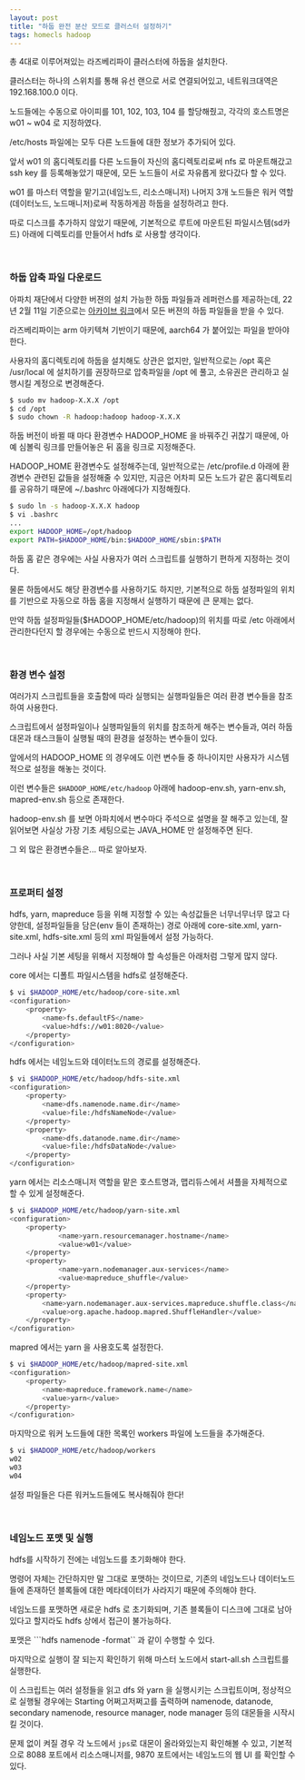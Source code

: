 ```yaml
---
layout: post
title: "하둡 완전 분산 모드로 클러스터 설정하기"
tags: homecls hadoop
---
```


총 4대로 이루어져있는 라즈베리파이 클러스터에 하둡을 설치한다.

클러스터는 하나의 스위치를 통해 유선 랜으로 서로 연결되어있고, 네트워크대역은 192.168.100.0 이다.

노드들에는 수동으로 아이피를 101, 102, 103, 104 를 할당해줬고, 각각의 호스트명은 w01 ~ w04 로 지정하였다.

/etc/hosts 파일에는 모두 다른 노드들에 대한 정보가 추가되어 있다.

앞서 w01 의 홈디렉토리를 다른 노드들이 자신의 홈디렉토리로써 nfs 로 마운트해갔고 ssh key 를 등록해놓았기 때문에, 모든 노드들이 서로 자유롭게 왔다갔다 할 수 있다.

w01 를 마스터 역할을 맡기고(네임노드, 리소스매니저) 나머지 3개 노드들은 워커 역할(데이터노드, 노드매니저)로써 작동하게끔 하둡을 설정하려고 한다.

따로 디스크를 추가하지 않았기 때문에, 기본적으로 루트에 마운트된 파일시스템(sd카드) 아래에 디렉토리를 만들어서 hdfs 로 사용할 생각이다.

<br>

### 하둡 압축 파일 다운로드

아파치 재단에서 다양한 버젼의 설치 가능한 하둡 파일들과 레퍼런스를 제공하는데, 22년 2월 11일 기준으로는 [아카이브 링크](https://archive.apache.org/dist/hadoop/common/)에서 모든 버젼의 하둡 파일들을 받을 수 있다.

라즈베리파이는 arm 아키텍쳐 기반이기 때문에, aarch64 가 붙어있는 파일을 받아야 한다.

사용자의 홈디렉토리에 하둡을 설치해도 상관은 없지만, 일반적으로는 /opt 혹은 /usr/local 에 설치하기를 권장하므로 압축파일을 /opt 에 풀고, 소유권은 관리하고 실행시킬 계정으로 변경해준다.

```bash
$ sudo mv hadoop-X.X.X /opt
$ cd /opt
$ sudo chown -R hadoop:hadoop hadoop-X.X.X
```

하둡 버전이 바뀔 때 마다 환경변수 HADOOP_HOME 을 바꿔주긴 귀찮기 때문에, 아예 심볼릭 링크를 만들어놓은 뒤 홈을 링크로 지정해준다.

HADOOP_HOME 환경변수도 설정해주는데, 일반적으로는 /etc/profile.d 아래에 환경변수 관련된 값들을 설정해줄 수 있지만, 지금은 어차피 모든 노드가 같은 홈디렉토리를 공유하기 때문에 ~/.bashrc 아래에다가 지정해줬다.

```bash
$ sudo ln -s hadoop-X.X.X hadoop
$ vi .bashrc
...
export HADOOP_HOME=/opt/hadoop
export PATH=$HADOOP_HOME/bin:$HADOOP_HOME/sbin:$PATH
```

하둡 홈 같은 경우에는 사실 사용자가 여러 스크립트를 실행하기 편하게 지정하는 것이다.

물론 하둡에서도 해당 환경변수를 사용하기도 하지만, 기본적으로 하둡 설정파일의 위치를 기반으로 자동으로 하둡 홈을 지정해서 실행하기 때문에 큰 문제는 없다.

만약 하둡 설정파일들($HADOOP_HOME/etc/hadoop)의 위치를 따로 /etc 아래에서 관리한다던지 할 경우에는 수동으로 반드시 지정해야 한다.

<br>

### 환경 변수 설정

여러가지 스크립트들을 호출함에 따라 실행되는 실행파일들은 여러 환경 변수들을 참조하여 사용한다.

스크립트에서 설정파일이나 실행파일들의 위치를 참조하게 해주는 변수들과, 여러 하둡 대몬과 태스크들이 실행될 때의 환경을 설정하는 변수들이 있다.

앞에서의 HADOOP_HOME 의 경우에도 이런 변수들 중 하나이지만 사용자가 시스템적으로 설정을 해놓는 것이다.

이런 변수들은 ```$HADOOP_HOME/etc/hadoop``` 아래에 hadoop-env.sh, yarn-env.sh, mapred-env.sh 등으로 존재한다.

hadoop-env.sh 를 보면 아파치에서 변수마다 주석으로 설명을 잘 해주고 있는데, 잘 읽어보면 사실상 가장 기초 세팅으로는 JAVA_HOME 만 설정해주면 된다.

그 외 많은 환경변수들은... 따로 알아보자.

<br>

### 프로퍼티 설정

hdfs, yarn, mapreduce 등을 위해 지정할 수 있는 속성값들은 너무너무너무 많고 다양한데, 설정파일들을 담은(env 들이 존재하는) 경로 아래에 core-site.xml, yarn-site.xml, hdfs-site.xml 등의 xml 파일들에서 설정 가능하다.

그러나 사실 기본 세팅을 위해서 지정해야 할 속성들은 아래처럼 그렇게 많지 않다.

core 에서는 디폴트 파일시스템을 hdfs로 설정해준다.

```bash
$ vi $HADOOP_HOME/etc/hadoop/core-site.xml
<configuration>
    <property>
        <name>fs.defaultFS</name>
        <value>hdfs://w01:8020</value>
    </property>
</configuration>
```

hdfs 에서는 네임노드와 데이터노드의 경로를 설정해준다.

```bash
$ vi $HADOOP_HOME/etc/hadoop/hdfs-site.xml
<configuration>
    <property>
        <name>dfs.namenode.name.dir</name>
        <value>file:/hdfsNameNode</value>
    </property>
    <property>
        <name>dfs.datanode.name.dir</name>
        <value>file:/hdfsDataNode</value>
    </property>
</configuration>
```

yarn 에서는 리소스매니저 역할을 맡은 호스트명과, 맵리듀스에서 셔플을 자체적으로 할 수 있게 설정해준다.

```bash
$ vi $HADOOP_HOME/etc/hadoop/yarn-site.xml
<configuration>
    <property>
            <name>yarn.resourcemanager.hostname</name>
            <value>w01</value>
    </property>
    <property>
            <name>yarn.nodemanager.aux-services</name>
            <value>mapreduce_shuffle</value>
    </property>
    <property>
        <name>yarn.nodemanager.aux-services.mapreduce.shuffle.class</name>
        <value>org.apache.hadoop.mapred.ShuffleHandler</value>
    </property>
</configuration>
```

mapred 에서는 yarn 을 사용호도록 설정한다.

```bash
$ vi $HADOOP_HOME/etc/hadoop/mapred-site.xml
<configuration>
    <property>
	    <name>mapreduce.framework.name</name>
	    <value>yarn</value>
    </property>
</configuration>
```

마지막으로 워커 노드들에 대한 목록인 workers 파일에 노드들을 추가해준다.

```bash
$ vi $HADOOP_HOME/etc/hadoop/workers
w02
w03
w04
```

설정 파일들은 다른 워커노드들에도 복사해줘야 한다!

<br>

### 네임노드 포맷 및 실행

hdfs를 시작하기 전에는 네임노드를 초기화해야 한다.

명령어 자체는 간단하지만 말 그대로 포맷하는 것이므로, 기존의 네임노드나 데이터노드들에 존재하던 블록들에 대한 메타데이터가 사라지기 때문에 주의해야 한다.

네임노드를 포맷하면 새로운 hdfs 로 초기화되며, 기존 블록들이 디스크에 그대로 남아 있다고 할지라도 hdfs 상에서 접근이 불가능하다.

포맷은 ```hdfs namenode -format`` 과 같이 수행할 수 있다.

마지막으로 실행이 잘 되는지 확인하기 위해 마스터 노드에서 start-all.sh 스크립트를 실행한다.

이 스크립트는 여러 설정들을 읽고 dfs 와 yarn 을 실행시키는 스크립트이며, 정상적으로 실행될 경우에는 Starting 어쩌고저쩌고를 출력하며 namenode, datanode, secondary namenode, resource manager, node manager 등의 대몬들을 시작시킬 것이다.

문제 없이 켜질 경우 각 노드에서 ```jps```로 대몬이 올라와있는지 확인해볼 수 있고, 기본적으로 8088 포트에서 리소스매니저를, 9870 포트에서는 네임노드의 웹 UI 를 확인할 수 있다.
